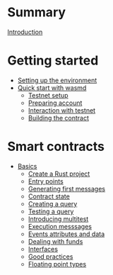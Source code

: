 # Summary

[Introduction](README.md)

# Getting started

- [Setting up the environment](setting-up-env.md)
- [Quick start with wasmd](wasmd-quick-start.md)
    - [Testnet setup](wasmd-quick-start/testnet.md)
    - [Preparing account](wasmd-quick-start/preparing-account.md)
    - [Interaction with testnet](wasmd-quick-start/testnet-interaction.md)
    - [Building the contract](basics/building-contract.md)

# Smart contracts

- [Basics](basics.md)
    - [Create a Rust project](basics/create-project.md)
    - [Entry points](basics/entry-points.md)
    - [Generating first messages](basics/first-messages.md)
    - [Contract state](basics/state.md)
    - [Creating a query](basics/query.md)
    - [Testing a query](basics/query-testing.md)
    - [Introducing multitest](basics/multitest-intro.md)
    - [Execution messsages](basics/execute.md)
    - [Events attributes and data](basics/events.md)
    - [Dealing with funds](basics/funds.md)
    - [Interfaces]()
    - [Good practices]()
    - [Floating point types]()

